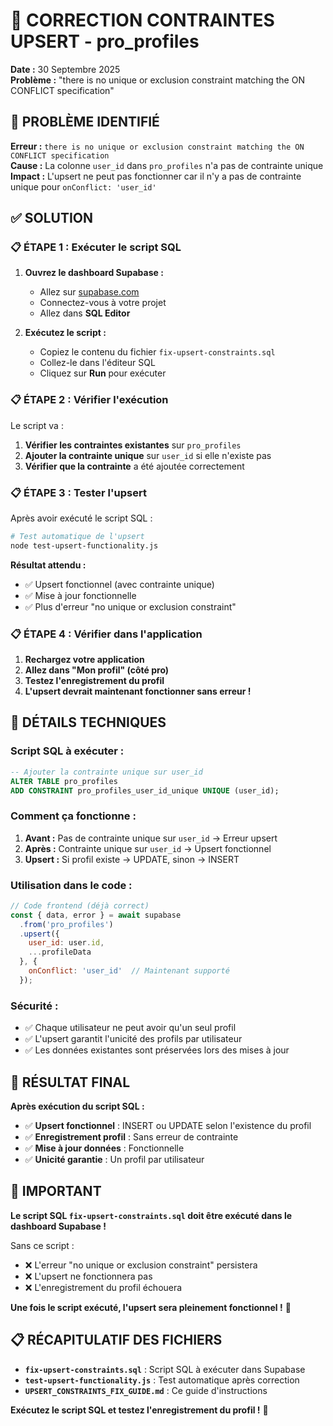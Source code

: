 # 🔧 CORRECTION CONTRAINTES UPSERT - pro_profiles
**Date :** 30 Septembre 2025  
**Problème :** "there is no unique or exclusion constraint matching the ON CONFLICT specification"

## 🎯 PROBLÈME IDENTIFIÉ

**Erreur :** `there is no unique or exclusion constraint matching the ON CONFLICT specification`  
**Cause :** La colonne `user_id` dans `pro_profiles` n'a pas de contrainte unique  
**Impact :** L'upsert ne peut pas fonctionner car il n'y a pas de contrainte unique pour `onConflict: 'user_id'`

## ✅ SOLUTION

### 📋 **ÉTAPE 1 : Exécuter le script SQL**

1. **Ouvrez le dashboard Supabase :**
   - Allez sur [supabase.com](https://supabase.com)
   - Connectez-vous à votre projet
   - Allez dans **SQL Editor**

2. **Exécutez le script :**
   - Copiez le contenu du fichier `fix-upsert-constraints.sql`
   - Collez-le dans l'éditeur SQL
   - Cliquez sur **Run** pour exécuter

### 📋 **ÉTAPE 2 : Vérifier l'exécution**

Le script va :

1. **Vérifier les contraintes existantes** sur `pro_profiles`
2. **Ajouter la contrainte unique** sur `user_id` si elle n'existe pas
3. **Vérifier que la contrainte** a été ajoutée correctement

### 📋 **ÉTAPE 3 : Tester l'upsert**

Après avoir exécuté le script SQL :

```bash
# Test automatique de l'upsert
node test-upsert-functionality.js
```

**Résultat attendu :**
- ✅ Upsert fonctionnel (avec contrainte unique)
- ✅ Mise à jour fonctionnelle
- ✅ Plus d'erreur "no unique or exclusion constraint"

### 📋 **ÉTAPE 4 : Vérifier dans l'application**

1. **Rechargez votre application**
2. **Allez dans "Mon profil" (côté pro)**
3. **Testez l'enregistrement du profil**
4. **L'upsert devrait maintenant fonctionner sans erreur !**

## 🔧 DÉTAILS TECHNIQUES

### **Script SQL à exécuter :**

```sql
-- Ajouter la contrainte unique sur user_id
ALTER TABLE pro_profiles 
ADD CONSTRAINT pro_profiles_user_id_unique UNIQUE (user_id);
```

### **Comment ça fonctionne :**

1. **Avant :** Pas de contrainte unique sur `user_id` → Erreur upsert
2. **Après :** Contrainte unique sur `user_id` → Upsert fonctionnel
3. **Upsert :** Si profil existe → UPDATE, sinon → INSERT

### **Utilisation dans le code :**

```javascript
// Code frontend (déjà correct)
const { data, error } = await supabase
  .from('pro_profiles')
  .upsert({
    user_id: user.id,
    ...profileData
  }, {
    onConflict: 'user_id'  // Maintenant supporté
  });
```

### **Sécurité :**

- ✅ Chaque utilisateur ne peut avoir qu'un seul profil
- ✅ L'upsert garantit l'unicité des profils par utilisateur
- ✅ Les données existantes sont préservées lors des mises à jour

## 🎯 RÉSULTAT FINAL

**Après exécution du script SQL :**

- ✅ **Upsert fonctionnel** : INSERT ou UPDATE selon l'existence du profil
- ✅ **Enregistrement profil** : Sans erreur de contrainte
- ✅ **Mise à jour données** : Fonctionnelle
- ✅ **Unicité garantie** : Un profil par utilisateur

## 🚨 IMPORTANT

**Le script SQL `fix-upsert-constraints.sql` doit être exécuté dans le dashboard Supabase !**

Sans ce script :
- ❌ L'erreur "no unique or exclusion constraint" persistera
- ❌ L'upsert ne fonctionnera pas
- ❌ L'enregistrement du profil échouera

**Une fois le script exécuté, l'upsert sera pleinement fonctionnel !** 🎉

## 📋 RÉCAPITULATIF DES FICHIERS

- **`fix-upsert-constraints.sql`** : Script SQL à exécuter dans Supabase
- **`test-upsert-functionality.js`** : Test automatique après correction
- **`UPSERT_CONSTRAINTS_FIX_GUIDE.md`** : Ce guide d'instructions

**Exécutez le script SQL et testez l'enregistrement du profil !** 🚀
